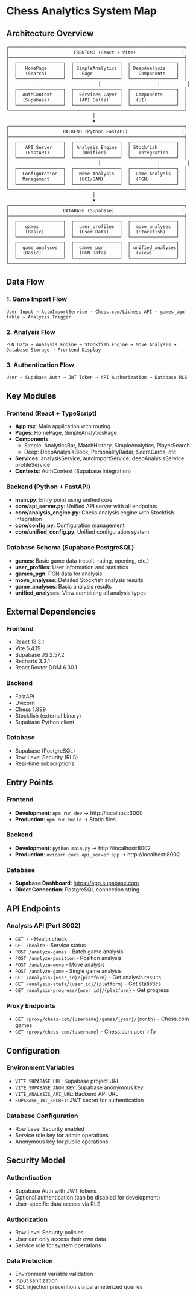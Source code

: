 # Chess Analytics System Map

## Architecture Overview

```
┌─────────────────────────────────────────────────────────────────┐
│                        FRONTEND (React + Vite)                 │
├─────────────────────────────────────────────────────────────────┤
│  ┌─────────────────┐  ┌─────────────────┐  ┌─────────────────┐  │
│  │   HomePage      │  │ SimpleAnalytics │  │ DeepAnalysis    │  │
│  │   (Search)      │  │   Page          │  │   Components    │  │
│  └─────────────────┘  └─────────────────┘  └─────────────────┘  │
│           │                     │                     │          │
│  ┌─────────────────┐  ┌─────────────────┐  ┌─────────────────┐  │
│  │  AuthContext    │  │  Services Layer │  │  Components     │  │
│  │  (Supabase)     │  │  (API Calls)    │  │  (UI)           │  │
│  └─────────────────┘  └─────────────────┘  └─────────────────┘  │
└─────────────────────────────────────────────────────────────────┘
                                │
                                ▼
┌─────────────────────────────────────────────────────────────────┐
│                    BACKEND (Python FastAPI)                    │
├─────────────────────────────────────────────────────────────────┤
│  ┌─────────────────┐  ┌─────────────────┐  ┌─────────────────┐  │
│  │   API Server    │  │ Analysis Engine │  │ Stockfish       │  │
│  │   (FastAPI)     │  │   (Unified)     │  │   Integration   │  │
│  └─────────────────┘  └─────────────────┘  └─────────────────┘  │
│           │                     │                     │          │
│  ┌─────────────────┐  ┌─────────────────┐  ┌─────────────────┐  │
│  │  Configuration  │  │  Move Analysis  │  │  Game Analysis  │  │
│  │  Management     │  │  (UCI/SAN)      │  │  (PGN)          │  │
│  └─────────────────┘  └─────────────────┘  └─────────────────┘  │
└─────────────────────────────────────────────────────────────────┘
                                │
                                ▼
┌─────────────────────────────────────────────────────────────────┐
│                    DATABASE (Supabase)                         │
├─────────────────────────────────────────────────────────────────┤
│  ┌─────────────────┐  ┌─────────────────┐  ┌─────────────────┐  │
│  │   games         │  │  user_profiles  │  │  move_analyses  │  │
│  │   (Basic)       │  │  (User Data)    │  │  (Stockfish)    │  │
│  └─────────────────┘  └─────────────────┘  └─────────────────┘  │
│  ┌─────────────────┐  ┌─────────────────┐  ┌─────────────────┐  │
│  │  game_analyses  │  │  games_pgn      │  │ unified_analyses│  │
│  │  (Basic)        │  │  (PGN Data)     │  │  (View)         │  │
│  └─────────────────┘  └─────────────────┘  └─────────────────┘  │
└─────────────────────────────────────────────────────────────────┘
```

## Data Flow

### 1. Game Import Flow
```
User Input → AutoImportService → Chess.com/Lichess API → games_pgn table → Analysis Trigger
```

### 2. Analysis Flow
```
PGN Data → Analysis Engine → Stockfish Engine → Move Analysis → Database Storage → Frontend Display
```

### 3. Authentication Flow
```
User → Supabase Auth → JWT Token → API Authorization → Database RLS
```

## Key Modules

### Frontend (React + TypeScript)
- **App.tsx**: Main application with routing
- **Pages**: HomePage, SimpleAnalyticsPage
- **Components**: 
  - Simple: AnalyticsBar, MatchHistory, SimpleAnalytics, PlayerSearch
  - Deep: DeepAnalysisBlock, PersonalityRadar, ScoreCards, etc.
- **Services**: analysisService, autoImportService, deepAnalysisService, profileService
- **Contexts**: AuthContext (Supabase integration)

### Backend (Python + FastAPI)
- **main.py**: Entry point using unified core
- **core/api_server.py**: Unified API server with all endpoints
- **core/analysis_engine.py**: Chess analysis engine with Stockfish integration
- **core/config.py**: Configuration management
- **core/unified_config.py**: Unified configuration system

### Database Schema (Supabase PostgreSQL)
- **games**: Basic game data (result, rating, opening, etc.)
- **user_profiles**: User information and statistics
- **games_pgn**: PGN data for analysis
- **move_analyses**: Detailed Stockfish analysis results
- **game_analyses**: Basic analysis results
- **unified_analyses**: View combining all analysis types

## External Dependencies

### Frontend
- React 18.3.1
- Vite 5.4.19
- Supabase JS 2.57.2
- Recharts 3.2.1
- React Router DOM 6.30.1

### Backend
- FastAPI
- Uvicorn
- Chess 1.999
- Stockfish (external binary)
- Supabase Python client

### Database
- Supabase (PostgreSQL)
- Row Level Security (RLS)
- Real-time subscriptions

## Entry Points

### Frontend
- **Development**: `npm run dev` → http://localhost:3000
- **Production**: `npm run build` → Static files

### Backend
- **Development**: `python main.py` → http://localhost:8002
- **Production**: `uvicorn core.api_server:app` → http://localhost:8002

### Database
- **Supabase Dashboard**: https://app.supabase.com
- **Direct Connection**: PostgreSQL connection string

## API Endpoints

### Analysis API (Port 8002)
- `GET /` - Health check
- `GET /health` - Service status
- `POST /analyze-games` - Batch game analysis
- `POST /analyze-position` - Position analysis
- `POST /analyze-move` - Move analysis
- `POST /analyze-game` - Single game analysis
- `GET /analysis/{user_id}/{platform}` - Get analysis results
- `GET /analysis-stats/{user_id}/{platform}` - Get statistics
- `GET /analysis-progress/{user_id}/{platform}` - Get progress

### Proxy Endpoints
- `GET /proxy/chess-com/{username}/games/{year}/{month}` - Chess.com games
- `GET /proxy/chess-com/{username}` - Chess.com user info

## Configuration

### Environment Variables
- `VITE_SUPABASE_URL`: Supabase project URL
- `VITE_SUPABASE_ANON_KEY`: Supabase anonymous key
- `VITE_ANALYSIS_API_URL`: Backend API URL
- `SUPABASE_JWT_SECRET`: JWT secret for authentication

### Database Configuration
- Row Level Security enabled
- Service role key for admin operations
- Anonymous key for public operations

## Security Model

### Authentication
- Supabase Auth with JWT tokens
- Optional authentication (can be disabled for development)
- User-specific data access via RLS

### Authorization
- Row Level Security policies
- User can only access their own data
- Service role for system operations

### Data Protection
- Environment variable validation
- Input sanitization
- SQL injection prevention via parameterized queries

